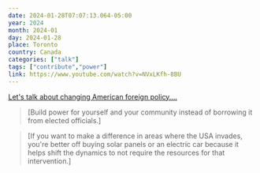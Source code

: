 ```yaml
---
date: 2024-01-28T07:07:13.064-05:00
year: 2024
month: 2024-01
day: 2024-01-28
place: Toronto
country: Canada
categories: ["talk"]
tags: ["contribute","power"]
link: https://www.youtube.com/watch?v=NVxLKfh-8BU
---
```

[Let's talk about changing American foreign policy....](https://www.youtube.com/watch?v=NVxLKfh-8BU)

> [Build power for yourself and your community instead of borrowing it from elected officials.]

> [If you want to make a difference in areas where the USA invades, you're better off buying solar panels or an electric car because it helps shift the dynamics to not require the resources for that intervention.]
